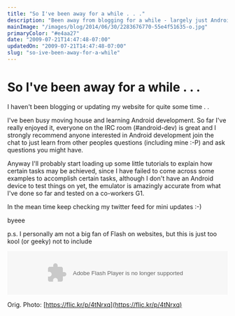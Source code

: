 ```yaml
---
title: "So I've been away for a while . . ."
description: "Been away from blogging for a while - largely just Android development and moving house."
mainImage: "/images/blog/2014/06/30/2283676770-55e4f51635-o.jpg"
primaryColor: "#e4aa27"
date: "2009-07-21T14:47:48-07:00"
updatedOn: "2009-07-21T14:47:48-07:00"
slug: "so-ive-been-away-for-a-while"
---
```


# So I've been away for a while . . .

I haven't been blogging or updating my website for quite some time . .

I've been busy moving house and learning Android development. So far I've really enjoyed it, everyone on the IRC room (#android-dev) is great and I strongly recommend anyone interested in Android development join the chat to just learn from other peoples questions (including mine :-P) and ask questions you might have.

Anyway I'll probably start loading up some little tutorials to explain how certain tasks may be achieved, since I have failed to come across some examples to accomplish certain tasks, although I don't have an Android device to test things on yet, the emulator is amazingly accurate from what I've done so far and tested on a co-workers G1.

In the mean time keep checking my twitter feed for mini updates :-)

byeee

p.s. I personally am not a big fan of Flash on websites, but this is just too kool (or geeky) not to include

<object classid="clsid:d27cdb6e-ae6d-11cf-96b8-444553540000" width="100%" height="100" codebase="http://download.macromedia.com/pub/shockwave/cabs/flash/swflash.cab#version=6,0,40,0"><param name="src" value="http://www.android.com/swf/conveyor.swf"><embed type="application/x-shockwave-flash" width="100%" height="100" src="http://www.android.com/swf/conveyor.swf"></object>

Orig. Photo: [https://flic.kr/p/4tNrxq](https://flic.kr/p/4tNrxq)
